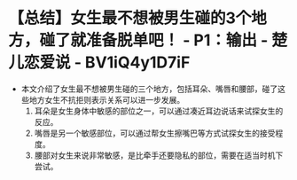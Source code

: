 # 【总结】女生最不想被男生碰的3个地方，碰了就准备脱单吧！ - P1：输出 - 楚儿恋爱说 - BV1iQ4y1D7iF

-   本文介绍了女生最不想被男生碰的三个地方，包括耳朵、嘴唇和腰部，碰了这些地方女生不抗拒则表示关系可以进一步发展。
    1.  耳朵是女生身体中敏感的部位之一，可以通过凑近耳边说话来试探女生的反应。
    2.  嘴唇是另一个敏感部位，可以通过帮女生擦嘴巴等方式试探女生的接受程度。
    3.  腰部对女生来说非常敏感，是比牵手还要隐私的部位，需要在适当时机下尝试。